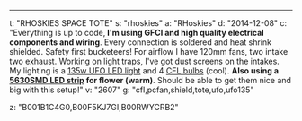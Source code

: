 ---
t: "RHOSKIES SPACE TOTE"
s: "rhoskies"
a: "RHoskies"
d: "2014-12-08"
c: "Everything is up to code,<strong> I'm using GFCI and high quality electrical components and wiring</strong>. Every connection is soldered and heat shrink shielded. Safety first bucketeers! For airflow I have 120mm fans, two intake two exhaust. Working on light traps, I've got dust screens on the intakes. My lighting is a <a href='https://amzn.to/36NO5zr'>135w UFO LED light</a> and 4 <a href='https://amzn.to/3jMfTYw'>CFL bulbs</a> (cool). <strong>Also using a <a href='http://www.amazon.com/gp/product/B00F5KJ7GI/ref=as_li_tl?ie=UTF8&camp=1789&creative=390957&creativeASIN=B00F5KJ7GI&linkCode=as2&tag=spacbuck-20&linkId=BFVJMFGS6AOAPS4Q'>5630SMD LED strip</a> for flower (warm)</strong>. Should be able to get them nice and big with this setup!"
v: "2607"
g: "cfl,pcfan,shield,tote,ufo,ufo135"

z: "B001B1C4G0,B00F5KJ7GI,B00RWYCRB2"
